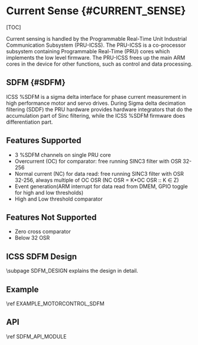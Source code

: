 # Current Sense {#CURRENT_SENSE}

[TOC]

Current sensing is handled by the Programmable Real-Time Unit Industrial Communication Subsystem (PRU-ICSS). The PRU-ICSS is a co-processor subsystem containing Programmable Real-Time (PRU) cores which implements the low level firmware. The PRU-ICSS frees up the main ARM cores in the device for other functions, such as control and data processing.

## SDFM {#SDFM}

ICSS %SDFM is a sigma delta interface for phase current measurement in high performance motor and servo drives. During Sigma delta decimation filtering (SDDF) the PRU hardware provides hardware integrators that do the accumulation part of Sinc filtering, while the ICSS %SDFM firmware does differentiation part.

## Features Supported
 - 3 %SDFM channels on single PRU core
 - Overcurrent (OC) for comparator: free running SINC3 filter with OSR 32-256
 - Normal current (NC) for data read: free running SINC3 filter with OSR 32-256, always multiple of OC OSR (NC OSR = K*OC OSR :: K ∈ Z)
 - Event generation(ARM interrupt for data read from DMEM, GPIO toggle for high and low thresholds)
 - High and Low threshold comparator

## Features Not Supported
- Zero cross comparator
- Below 32 OSR

## ICSS SDFM Design
\subpage SDFM_DESIGN explains the design in detail.

## Example
\ref EXAMPLE_MOTORCONTROL_SDFM

## API
\ref SDFM_API_MODULE